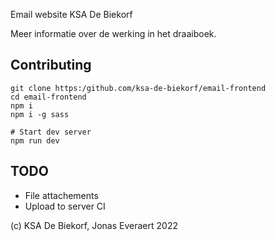 Email website KSA De Biekorf

Meer informatie over de werking in het draaiboek.

## Contributing

```
git clone https:/github.com/ksa-de-biekorf/email-frontend
cd email-frontend
npm i
npm i -g sass

# Start dev server
npm run dev
```

## TODO
- File attachements
- Upload to server CI

(c) KSA De Biekorf, Jonas Everaert 2022
